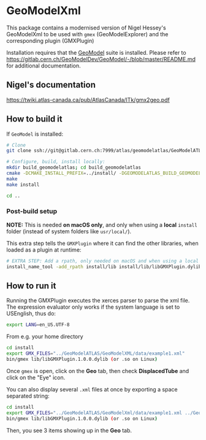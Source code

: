 # GeoModelXml

This package contains a modernised version of Nigel Hessey's GeoModelXml to be 
used with `gmex` (GeoModelExplorer) and the corresponding plugin (GMXPlugin)

Installation requires that the [GeoModel](https://gitlab.cern.ch/GeoModelDev/GeoModel) suite is installed. Please refer to https://gitlab.cern.ch/GeoModelDev/GeoModel/-/blob/master/README.md for additional documentation.


## Nigel's documentation

https://twiki.atlas-canada.ca/pub/AtlasCanada/ITk/gmx2geo.pdf

## How to build it

If `GeoModel` is installed:

```bash
# Clone
git clone ssh://git@gitlab.cern.ch:7999/atlas/geomodelatlas/GeoModelATLAS.git

# Configure, build, install locally:
mkdir build_geomodelatlas; cd build_geomodelatlas
cmake -DCMAKE_INSTALL_PREFIX=../install/ -DGEOMODELATLAS_BUILD_GEOMODELXML=1 ../GeoModelATLAS
make
make install

cd ..
```

### Post-build setup

**NOTE:** This is needed **on macOS only**, and only when using a **local** `install` folder (instead of system folders like `usr/local/`). 

This extra step tells the `GMXPlugin` where it can find the other libraries, when loaded as a plugin at runtime:

```bash
# EXTRA STEP: Add a rpath, only needed on macOS and when using a local 'install' folder 
install_name_tool -add_rpath install/lib install/lib/libGMXPlugin.dylib
```

## How to run it

Running the GMXPlugin executes the xerces parser to parse the xml file. The expression evaluator only works if the system language is set to USEnglish, thus do:

```bash
export LANG=en_US.UTF-8
```

From e.g. your home directory

```bash
cd install
export GMX_FILES="../GeoModelATLAS/GeoModelXML/data/example1.xml"
bin/gmex lib/libGMXPlugin.1.0.0.dylib (or .so on Linux)
```

Once `gmex` is open, click on the **Geo** tab, then check **DisplacedTube** and click on the "Eye" icon.


You can also display several `.xml` files at once by exporting a space separated string:

```bash
cd install
export GMX_FILES="../GeoModelATLAS/GeoModelXml/data/example1.xml ../GeoModelATLAS/GeoModelXml/data/example2.xml ../GeoModelATLAS/GeoModelXml/data/example3.xml"
bin/gmex lib/libGMXPlugin.1.0.0.dylib (or .so on Linux)
```

Then, you see 3 items showing up in the **Geo** tab.
